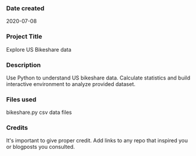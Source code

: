 ### Date created
2020-07-08

### Project Title
Explore US Bikeshare data

### Description
Use Python to understand US bikeshare data.
Calculate statistics and build interactive environment to analyze provided dataset.

### Files used
bikeshare.py
csv data files

### Credits
It's important to give proper credit. Add links to any repo that inspired you or blogposts you consulted.

